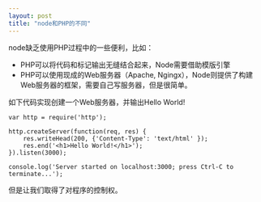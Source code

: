 ```yaml
---
layout: post
title: "node和PHP的不同"
---
```


node缺乏使用PHP过程中的一些便利，比如：

 - PHP可以将代码和标记输出无缝结合起来，Node需要借助模版引擎
 - PHP可以使用现成的Web服务器（Apache, Ngingx），Node则提供了构建Web服务器的框架，需要自己写服务器，但是很简单。

如下代码实现创建一个Web服务器，并输出Hello World!

```
var http = require('http');

http.createServer(function(req, res) {
	res.writeHead(200, {'Content-Type': 'text/html' });
	res.end('<h1>Hello World!</h1>');
}).listen(3000);

console.log('Server started on localhost:3000; press Ctrl-C to terminate...');
```
但是让我们取得了对程序的控制权。